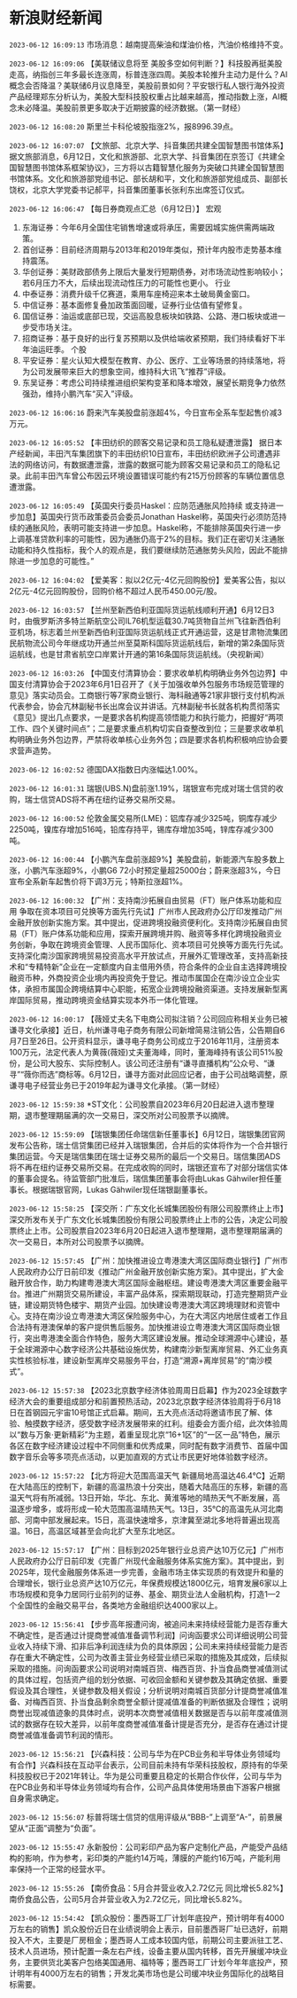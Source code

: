 # 新浪财经新闻
`2023-06-12 16:09:13` 市场消息：越南提高柴油和煤油价格，汽油价格维持不变。

`2023-06-12 16:09:06` 【美联储议息将至 美股多空如何判断？】科技股再挺美股走高，纳指创三年多最长连涨周，标普连涨四周。美股本轮推升主动力是什么？AI概念会否降温？美联储6月议息降至，美股前景如何？平安银行私人银行海外投资产品经理郑东分析认为，美股大型科技股权重占比越来越高，推动指数上涨，AI概念未必降温。美股前景更多取决于近期披露的经济数据。（第一财经）

`2023-06-12 16:08:20` 斯里兰卡科伦坡股指涨2%，报8996.39点。

`2023-06-12 16:07:07` 【文旅部、北京大学、抖音集团共建全国智慧图书馆体系】据文旅部消息，6月12日，文化和旅游部、北京大学、抖音集团在京签订《共建全国智慧图书馆体系框架协议》，三方将以古籍智慧化服务为突破口共建全国智慧图书馆体系。文化和旅游部党组书记、部长胡和平，文化和旅游部党组成员、副部长饶权，北京大学党委书记郝平，抖音集团董事长张利东出席签订仪式。

`2023-06-12 16:06:47` 【每日券商观点汇总（6月12日）】
宏观
1. 东海证券：今年6月全国住宅销售增速或将承压，需要因城实施供需两端政策。
2. 首创证券：目前经济周期与2013年和2019年类似，预计年内股市走势基本维持震荡。
3. 华创证券：美财政部债务上限后大量发行短期债券，对市场流动性影响较小；若6月压力不大，后续出现流动性压力的可能性也更小。
行业
1. 中泰证券：消费升级千亿赛道，乘用车座椅迎来本土破局黄金窗口。
2. 中信证券：基本面修复叠加政策面回暖，证券行业估值有望修复。
3. 国信证券：油运或底部已现，交运高股息板块如铁路、公路、港口板块或进一步受市场关注。
4. 招商证券：基于良好的出行复苏预期以及供给端收紧预期，我们持续看好下半年油运旺季。
个股
1. 平安证券：星火认知大模型在教育、办公、医疗、工业等场景的持续落地，将为公司发展带来巨大的想象空间，维持科大讯飞“推荐”评级。
2. 东吴证券：考虑公司持续推进组织架构变革和降本增效，展望长期竞争力依然强劲，维持小鹏汽车“买入”评级。

`2023-06-12 16:06:16`  蔚来汽车美股盘前涨超4%，今日宣布全系车型起售价减3万元。

`2023-06-12 16:05:52` 【丰田纺织的顾客交易记录和员工隐私疑遭泄露】 据日本产经新闻，丰田汽车集团旗下的丰田纺织10日宣布，丰田纺织欧洲子公司遭遇非法的网络访问，有数据遭泄露，泄露的数据可能为顾客交易记录和员工的隐私记录。此前丰田汽车曾公布因云环境设置错误可能约有215万份顾客的车辆位置信息遭泄露。

`2023-06-12 16:05:49` 【英国央行委员Haskel：应防范通胀风险持续 或支持进一步加息】英国央行货币政策委员会委员Jonathan Haskel称，英国央行必须防范持续的通胀风险，表明可能支持进一步加息。Haskel称，不能排除英国央行进一步上调基准贷款利率的可能性，因为通胀仍高于2%的目标。我们正在密切关注通胀动能和持久性指标，我个人的观点是，我们要继续防范通胀势头风险，因此不能排除进一步加息的可能性。”

`2023-06-12 16:04:02` 【爱美客：拟以2亿元-4亿元回购股份】爱美客公告，拟以2亿元-4亿元回购股份，回购价格不超过人民币450.00元/股。

`2023-06-12 16:03:57` 【兰州至新西伯利亚国际货运航线顺利开通】6月12日3时，由俄罗斯济多特兰斯航空公司IL76机型运载30.7吨货物自兰州飞往新西伯利亚机场，标志着兰州至新西伯利亚国际货运航线正式开通运营，这是甘肃物流集团民航物流公司今年继成功开通兰州至莫斯科国际货运航线后，新增的第2条国际货运航线，也是甘肃省航空口岸累计开通的第16条国际货运航线。（央视新闻）

`2023-06-12 16:03:26` 【中国支付清算协会：要求收单机构明确业务外包边界】中国支付清算协会于2023年6月1日召开了《关于加强收单外包服务市场规范管理的意见》落实动员会。工商银行等7家商业银行、海科融通等21家非银行支付机构派代表参会，协会亢林副秘书长出席会议并讲话。亢林副秘书长就各机构贯彻落实《意见》提出几点要求，一是要求各机构提高领悟能力和执行能力，把握好“两项工作、四个关键时间点”；二是要求重点机构切实自查整改到位；三是要求收单机构明确业务外包边界，严禁将收单核心业务外包；四是要求各机构积极响应协会要求营声造势。

`2023-06-12 16:02:52` 德国DAX指数日内涨幅达1.00%。

`2023-06-12 16:01:31` 瑞银(UBS.N)盘前涨1.19%，瑞银宣布完成对瑞士信贷的收购，瑞士信贷ADS将不再在纽约证券交易所交易。

`2023-06-12 16:00:52` 伦敦金属交易所(LME)：铝库存减少325吨，铜库存减少2250吨，镍库存增加516吨，铅库存持平，锡库存增加35吨，锌库存减少300吨。

`2023-06-12 16:00:44` 【小鹏汽车盘前涨超9%】美股盘前，新能源汽车股多数上涨，小鹏汽车涨超9%，小鹏G6 72小时预定量超25000台；蔚来涨超3%，今日宣布全系新车起售价将下调3万元；特斯拉涨超1%。

`2023-06-12 16:00:32` 【广州：支持南沙拓展自由贸易（FT）账户体系功能和应用 争取在资本项目可兑换等方面先行先试】广州市人民政府办公厅印发推动广州金融开放创新实施方案。其中提出，促进跨境投融资便利化。支持南沙拓展自由贸易（FT）账户体系功能和应用，探索开展跨境并购、融资等多样化跨境投融资业务创新，争取在跨境资金管理、人民币国际化、资本项目可兑换等方面先行先试。支持深化南沙国家跨境贸易投资高水平开放试点，开展外汇管理改革，支持高新技术和“专精特新”企业在一定额度内自主借用外债，符合条件的企业自主选择跨境投融资币种，外商投资企业境内再投资免于登记。推动市属国企在南沙设立企业实体，承担市属国企跨境结算中心职能，拓宽企业跨境投融资渠道。支持发展新型离岸国际贸易，推动跨境资金结算实现本外币一体化管理。

`2023-06-12 16:00:17` 【薇娅丈夫名下电商公司拟注销？公司回应称相关业务已被谦寻文化承接】近日，杭州谦寻电子商务有限公司新增简易注销公告，公告期自6月7日至26日。公开资料显示，谦寻电子商务公司成立于2016年11月，注册资本100万元，法定代表人为黄薇(薇娅)丈夫董海峰，同时，董海峰持有该公司51%股份，是公司大股东、实际控制人。该公司还注册有“谦寻直播机构”公众号、“谦寻”“薇你而选”商标等。6月12日，谦寻方面对此回应记者，由于公司战略调整，原谦寻电子经营业务已于2019年起为谦寻文化承接。（第一财经）

`2023-06-12 15:59:38` *ST文化：公司股票自2023年6月20日起进入退市整理期，退市整理期届满的次一交易日，深交所对公司股票予以摘牌。

`2023-06-12 15:59:09` 【瑞银集团任命瑞信新任董事长】6月12日，瑞银集团官网发布公告称，瑞士信贷集团已经并入瑞银集团，合并后的实体将作为一个合并银行集团运营。今天是瑞信集团在瑞士证券交易所的最后一个交易日。瑞信集团ADS将不再在纽约证券交易所交易。在完成收购的同时，瑞银还宣布了对部分瑞信实体的董事会提名。待监管部门批准后，瑞信集团董事会将由Lukas Gähwiler担任董事长。根据瑞银官网，Lukas Gähwiler现任瑞银副董事长。

`2023-06-12 15:58:25` 【深交所：广东文化长城集团股份有限公司股票终止上市】深交所发布关于广东文化长城集团股份有限公司股票终止上市的公告，决定公司股票终止上市。公司股票自2023年6月20日起进入退市整理期，退市整理期届满的次一交易日，本所对公司股票予以摘牌。

`2023-06-12 15:57:45` 【广州：加快推进设立粤港澳大湾区国际商业银行】广州市人民政府办公厅日前印发《推动广州金融开放创新实施方案》。其中提出，扩大金融开放合作，助力构建粤港澳大湾区国际金融枢纽。建设粤港澳大湾区重要金融平台。推进广州期货交易所建设，丰富产品体系，探索期现联动，打造完整期货产业链，建设期货特色楼宇、期货产业园。加快建设粤港澳大湾区跨境理财和资管中心。支持在南沙设立粤港澳大湾区保险服务中心，为在大湾区内地居住或者工作且合法持有港澳保单的客户提供售后服务。加快推进设立粤港澳大湾区国际商业银行，突出粤港澳全面合作特色，服务大湾区建设发展。推动全球溯源中心建设，基于全球溯源中心数字经济公共基础设施优势，构建南沙新型离岸贸易、外汇业务真实性核验标准，建设新型离岸交易服务平台，打造“溯源+离岸贸易”的“南沙模式”。

`2023-06-12 15:57:38` 【2023北京数字经济体验周周日启幕】作为2023全球数字经济大会的重要组成部分和前置预热活动，2023北京数字经济体验周将于6月18日在首钢园元宇宙10号馆正式启幕。期间，五大亮点活动将邀请市民了解、体验、触摸数字经济，感受数字经济发展带来的红利。组委会方面介绍，此次体验周以“数与万象·更新精彩”为主题，着重呈现北京“16+1区”的“一区一品”特色，展示各区在数字经济建设过程中不同侧重和优秀成果，同时配有数字消费节、首届中国数字音乐会等多项亮点活动，以更加直观的方式让市民更好地体验数字经济。

`2023-06-12 15:57:22` 【北方将迎大范围高温天气 新疆局地高温达46.4℃】近期在大陆高压的控制下，新疆的高温热浪十分突出，随着大陆高压的东移，新疆的高温天气将有所减弱。13日开始，华北、东北、黄淮等地的晴热天气不断发展，高温逐步增多，或将形成一轮大范围高温晴热天气。13日，35℃的高温先从河北南部、河南中部发展起来。15日，高温快速增多，京津冀至湖北多地将普遍出现高温。16日，高温区域甚至会向北扩大至东北地区。

`2023-06-12 15:57:17` 【广州：目标到2025年银行业总资产达10万亿元】广州市人民政府办公厅日前印发《完善广州现代金融服务体系实施方案》。其中提出，到2025年，现代金融服务体系进一步完善，金融市场主体实现质的有效提升和量的合理增长，银行业总资产达10万亿元，年保费规模达1800亿元，培育发展6家以上市场规模和竞争力居同行业前列的证券、基金、期货业法人金融机构，打造1—2个全国性的金融交易平台，各类地方金融组织达4000家以上。

`2023-06-12 15:56:41` 【步步高年报遭问询，被追问未来持续经营能力是否存重大不确定性，是否通过计提商誉减值准备调节利润】问询函要求公司详细说明公司营业收入持续下滑、扣非后净利润连续为负的具体原因；公司未来持续经营能力是否存在重大不确定性，公司为改善主营业务经营业绩已采取的措施及其成效，后续拟采取的措施。问询函要求公司说明对南城百货、梅西百货、扑当食品商誉减值测试的具体过程，包括资产组的划分依据、可收回金额和关键参数及其确定依据、重要假设及其合理性，关键参数及相关假设；分析说明对南城百货部分计提商誉减值准备、对梅西百货、扑当食品剩余商誉全额计提减值准备的判断依据及合理性；说明商誉出现减值迹象的具体时点，说明本次商誉减值相关数据是否与以前年度减值测试的数据存在较大差异，以前年度商誉减值准备计提是否充分，是否存在通过计提商誉减值准备调节利润的情形。

`2023-06-12 15:56:21` 【兴森科技：公司与华为在PCB业务和半导体业务领域均有合作】兴森科技在互动平台表示，公司目前未持有华荣科技股权，原持有的华荣科技股权已于2021年转让。华为是公司重要且稳定的长期合作伙伴，公司与华为在PCB业务和半导体业务领域均有合作，公司产品具体使用场景由下游客户根据自身需求确定。

`2023-06-12 15:56:07` 标普将瑞士信贷的信用评级从“BBB-”上调至“A-”，前景展望从“正面”调整为“负面”。

`2023-06-12 15:55:47` 永新股份：公司彩印产品为客户定制化产品，产能受产品结构的影响，作为参考，彩印类的产能约14万吨，薄膜的产能约16万吨，产能利用率保持一个正常的经营水平。

`2023-06-12 15:55:26` 【南侨食品：5月合并营业收入2.72亿元 同比增长5.82%】南侨食品公告，公司5月合并营业收入为2.72亿元，同比增长5.82%。

`2023-06-12 15:54:42` 【凯众股份：墨西哥工厂计划年底投产，预计明年有4000万左右的销售】凯众股份近日在业绩说明会上表示，目前墨西哥厂址已选好，前期投入不大，主要是厂房租金；墨西哥人工成本较国内低，前期公司主要派驻工艺、技术人员进场，预计配置一条左右产线，设备主要从国内转移，首先开展缓冲块业务，主要供货北美客户包络美国通用、福特等；墨西哥工厂计划今年年底投产，预计明年有4000万左右的销售；开发北美市场也是公司缓冲块业务国际化的战略目标需要。

